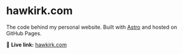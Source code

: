 # hawkirk.com
The code behind my personal website. Built with [Astro](https://astro.build/) and hosted on GitHub Pages.

🔗 **Live link:** [hawkirk.com](https://hawkirk.com)